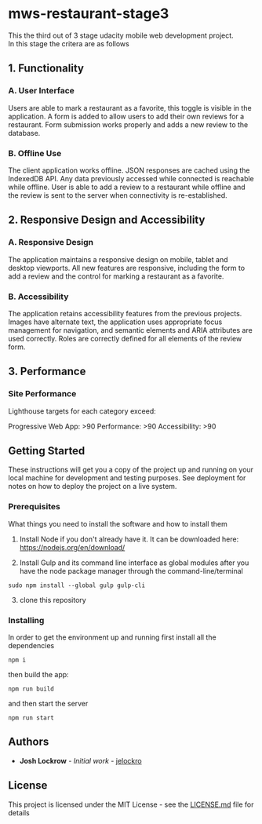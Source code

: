 # mws-restaurant-stage3

This the third out of 3 stage udacity mobile web development project.  
In this stage the critera are as follows 

## 1. Functionality

### A. User Interface
Users are able to mark a restaurant as a favorite, this toggle is visible in the application. A form is added to allow users to add their own reviews for a restaurant. Form submission works properly and adds a new review to the database.

### B. Offline Use
The client application works offline. JSON responses are cached using the IndexedDB API. Any data previously accessed while connected is reachable while offline. User is able to add a review to a restaurant while offline and the review is sent to the server when connectivity is re-established.

## 2. Responsive Design and Accessibility

### A. Responsive Design
The application maintains a responsive design on mobile, tablet and desktop viewports. All new features are responsive, including the form to add a review and the control for marking a restaurant as a favorite.

### B. Accessibility
The application retains accessibility features from the previous projects. Images have alternate text, the application uses appropriate focus management for navigation, and semantic elements and ARIA attributes are used correctly. Roles are correctly defined for all elements of the review form.

## 3. Performance

### Site Performance
Lighthouse targets for each category exceed:

Progressive Web App: >90
Performance: >90
Accessibility: >90

## Getting Started

These instructions will get you a copy of the project up and running on your local machine for development and testing purposes. See deployment for notes on how to deploy the project on a live system.

### Prerequisites

What things you need to install the software and how to install them

1. Install Node if you don't already have it. It can be downloaded here: https://nodejs.org/en/download/

2. Install Gulp and its command line interface as global modules after you have the node package manager through the command-line/terminal
```
sudo npm install --global gulp gulp-cli
```
3. clone this repository

### Installing

In order to get the environment up and running first install all the dependencies

```
npm i
```

then build the app:

```
npm run build
```

and then start the server

```
npm run start 
```

## Authors

* **Josh Lockrow** - *Initial work* - [jelockro ](https://github.com/jelockro)


## License

This project is licensed under the MIT License - see the [LICENSE.md](LICENSE.md) file for details

